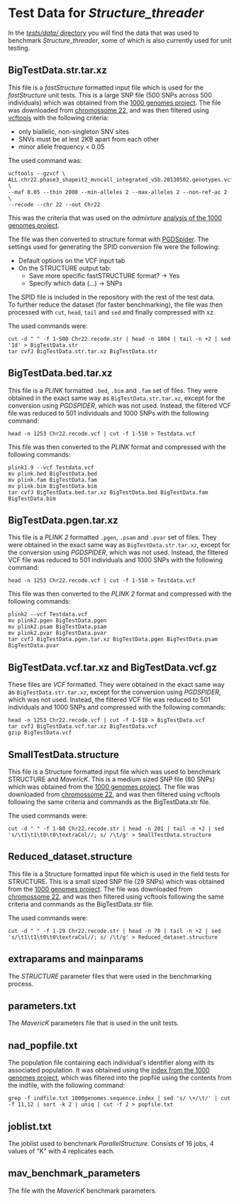 # Test Data for  *Structure_threader*
In the [*tests/data/* directory](https://gitlab.com/StuntsPT/Structure_threader/-/tree/master/tests/data) you will find the data that was used to benchmark *Structure_threader*, some of which is also currently used for unit testing.


## BigTestData.str.tar.xz
This file is a *fastStructure* formatted input file which is used for the *fastStructure* unit tests. This is a large SNP file (500 SNPs across 500 individuals) which was obtained from the [1000 genomes project](http://www.1000genomes.org). The file was downloaded from [chromossome 22](https://ftp.1000genomes.ebi.ac.uk/vol1/ftp/release/20130502/ALL.chr22.phase3_shapeit2_mvncall_integrated_v5b.20130502.genotypes.vcf.gz), and was then filtered using [vcftools](https://github.com/vcftools/vcftools) with the following criteria:

* only biallelic, non-singleton SNV sites
* SNVs must be at lest 2KB apart from each other
* minor allele frequency < 0.05

The used command was:

    vcftools --gzvcf \
    ALL.chr22.phase3_shapeit2_mvncall_integrated_v5b.20130502.genotypes.vcf.gz \
    --maf 0.05 --thin 2000 --min-alleles 2 --max-alleles 2 --non-ref-ac 2 \
    --recode --chr 22 --out Chr22

This was the criteria that was used on the *admixture* [analysis of the 1000 genomes project](http://ftp.1000genomes.ebi.ac.uk/vol1/ftp/release/20130502/supporting/admixture_files/README.admixture_20141217).

The file was then converted to structure format with [PGDSpider](http://www.cmpg.unibe.ch/software/PGDSpider/). The settings used for generating the SPID conversion file were the following:

* Default options on the VCF input tab
* On the STRUCTURE output tab:
    * Save more specific fastSTRUCTURE format? -> Yes
    * Specify which data (...) -> SNPs  

The SPID file is included in the repository with the rest of the test data.  
To further reduce the dataset (for faster benchmarking), the file was then processed with `cut`, `head`, `tail` and `sed` and finally compressed with xz.

The used commands were:

    cut -d " " -f 1-500 Chr22.recode.str | head -n 1004 | tail -n +2 | sed '1d' > BigTestData.str
    tar cvfJ BigTestData.str.tar.xz BigTestData.str


## BigTestData.bed.tar.xz
This file is a *PLINK* formatted `.bed`, `.bim` and `.fam` set of files. They were obtained in the exact same way as `BigTestData.str.tar.xz`, except for the conversion using *PGDSPIDER*, which was not used. Instead, the filtered VCF file was reduced to 501 individuals and 1000 SNPs with the following command:

    head -n 1253 Chr22.recode.vcf | cut -f 1-510 > Testdata.vcf

This file was then converted to the *PLINK* format and compressed with the following commands:

    plink1.9 --vcf Testdata.vcf
    mv plink.bed BigTestData.bed
    mv plink.fam BigTestData.fam
    mv plink.bim BigTestData.bim
    tar cvfJ BigTestData.bed.tar.xz BigTestData.bed BigTestData.fam BigTestData.bim


## BigTestData.pgen.tar.xz
This file is a *PLINK 2* formatted `.pgen`, `.psam` and `.pvar` set of files. They were obtained in the exact same way as `BigTestData.str.tar.xz`, except for the conversion using *PGDSPIDER*, which was not used. Instead, the filtered VCF file was reduced to 501 individuals and 1000 SNPs with the following command:

    head -n 1253 Chr22.recode.vcf | cut -f 1-510 > Testdata.vcf

This file was then converted to the *PLINK 2* format and compressed with the following commands:

    plink2 --vcf Testdata.vcf
    mv plink2.pgen BigTestData.pgen
    mv plink2.psam BigTestData.psam
    mv plink2.pvar BigTestData.pvar
    tar cvfJ BigTestData.pgen.tar.xz BigTestData.pgen BigTestData.psam BigTestData.pvar


## BigTestData.vcf.tar.xz and BigTestData.vcf.gz
These files are *VCF* formatted. They were obtained in the exact same way as `BigTestData.str.tar.xz`, except for the conversion using *PGDSPIDER*, which was not used. Instead, the filtered VCF file was reduced to 501 individuals and 1000 SNPs and compressed with the following commands:

    head -n 1253 Chr22.recode.vcf | cut -f 1-510 > BigTestData.vcf
    tar cvfJ BigTestData.vcf.tar.xz BigTestData.vcf
    gzip BigTestData.vcf


## SmallTestData.structure
This file is a Structure formatted input file which was used to benchmark STRUCTURE and *MavericK*. This is a medium sized SNP file (80 SNPs) which was obtained from the [1000 genomes project](http://www.1000genomes.org). The file was downloaded from [chromossome 22](https://ftp.1000genomes.ebi.ac.uk/vol1/ftp/release/20130502/ALL.chr22.phase3_shapeit2_mvncall_integrated_v5b.20130502.genotypes.vcf.gz), and was then filtered using vcftools following the same criteria and commands as the BigTestData.str file.


The used commands were:

    cut -d " " -f 1-80 Chr22.recode.str | head -n 201 | tail -n +2 | sed 's/\t1\t1\t0\t0\textraCol//; s/ /\t/g' > SmallTestData.structure


## Reduced_dataset.structure
This file is a Structure formatted input file which is used in the field tests for STRUCTURE. This is a small sized SNP file (29 SNPs) which was obtained from the [1000 genomes project](http://www.1000genomes.org). The file was downloaded from [chromossome 22](https://ftp.1000genomes.ebi.ac.uk/vol1/ftp/release/20130502/ALL.chr22.phase3_shapeit2_mvncall_integrated_v5b.20130502.genotypes.vcf.gz), and was then filtered using vcftools following the same criteria and commands as the BigTestData.str file.

The used commands were:

    cut -d " " -f 1-29 Chr22.recode.str | head -n 70 | tail -n +2 | sed 's/\t1\t1\t0\t0\textraCol//; s/ /\t/g' > Reduced_dataset.structure


## extraparams and mainparams
The *STRUCTURE* parameter files that were used in the benchmarking process.


## parameters.txt
The *MavericK* parameters file that is used in the unit tests.


## nad_popfile.txt
The population file containing each individual's identifier along with its associated population. It was obtained using the [index from the 1000 genomes project](https://ftp.1000genomes.ebi.ac.uk/vol1/ftp/data_collections/1000_genomes_project/1000genomes.sequence.index), which was filtered into the popfile using the contents from the indfile, with the following command:

    grep -f indfile.txt 1000genomes.sequence.index | sed 's/ \+/\t/' | cut -f 11,12 | sort -k 2 | uniq | cut -f 2 > popfile.txt

## joblist.txt
The joblist used to benchmark *ParallelStructure*. Consists of 16 jobs, 4 values of "K" with 4 replicates each.


## mav_benchmark_parameters
The file with the *MavericK* benchmark parameters.

